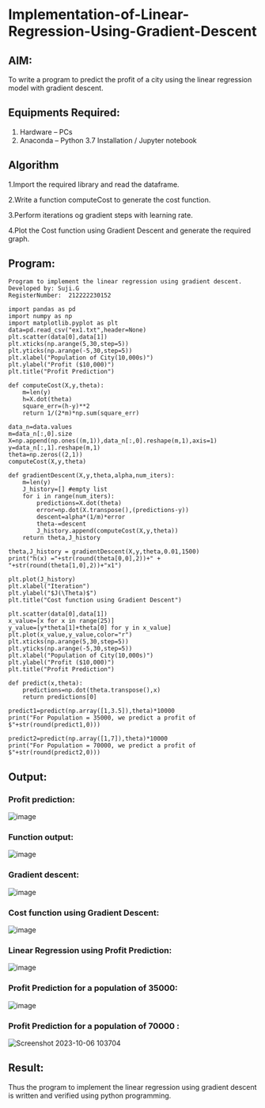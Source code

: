 # Implementation-of-Linear-Regression-Using-Gradient-Descent

## AIM:
To write a program to predict the profit of a city using the linear regression model with gradient descent.

## Equipments Required:
1. Hardware – PCs
2. Anaconda – Python 3.7 Installation / Jupyter notebook

## Algorithm
1.Import the required library and read the dataframe.

2.Write a function computeCost to generate the cost function.

3.Perform iterations og gradient steps with learning rate.

4.Plot the Cost function using Gradient Descent and generate the required graph.

## Program:
```
Program to implement the linear regression using gradient descent.
Developed by: Suji.G
RegisterNumber:  212222230152

import pandas as pd
import numpy as np
import matplotlib.pyplot as plt
data=pd.read_csv("ex1.txt",header=None)
plt.scatter(data[0],data[1])
plt.xticks(np.arange(5,30,step=5))
plt.yticks(np.arange(-5,30,step=5))
plt.xlabel("Population of City(10,000s)")
plt.ylabel("Profit ($10,000)")
plt.title("Profit Prediction")

def computeCost(X,y,theta):
    m=len(y) 
    h=X.dot(theta) 
    square_err=(h-y)**2
    return 1/(2*m)*np.sum(square_err) 

data_n=data.values
m=data_n[:,0].size
X=np.append(np.ones((m,1)),data_n[:,0].reshape(m,1),axis=1)
y=data_n[:,1].reshape(m,1)
theta=np.zeros((2,1))
computeCost(X,y,theta) 

def gradientDescent(X,y,theta,alpha,num_iters):
    m=len(y)
    J_history=[] #empty list
    for i in range(num_iters):
        predictions=X.dot(theta)
        error=np.dot(X.transpose(),(predictions-y))
        descent=alpha*(1/m)*error
        theta-=descent
        J_history.append(computeCost(X,y,theta))
    return theta,J_history

theta,J_history = gradientDescent(X,y,theta,0.01,1500)
print("h(x) ="+str(round(theta[0,0],2))+" + "+str(round(theta[1,0],2))+"x1")

plt.plot(J_history)
plt.xlabel("Iteration")
plt.ylabel("$J(\Theta)$")
plt.title("Cost function using Gradient Descent")

plt.scatter(data[0],data[1])
x_value=[x for x in range(25)]
y_value=[y*theta[1]+theta[0] for y in x_value]
plt.plot(x_value,y_value,color="r")
plt.xticks(np.arange(5,30,step=5))
plt.yticks(np.arange(-5,30,step=5))
plt.xlabel("Population of City(10,000s)")
plt.ylabel("Profit ($10,000)")
plt.title("Profit Prediction")

def predict(x,theta):
    predictions=np.dot(theta.transpose(),x)
    return predictions[0]

predict1=predict(np.array([1,3.5]),theta)*10000
print("For Population = 35000, we predict a profit of $"+str(round(predict1,0)))

predict2=predict(np.array([1,7]),theta)*10000
print("For Population = 70000, we predict a profit of $"+str(round(predict2,0)))
```

## Output:
### Profit prediction:
![image](https://github.com/sujigunasekar/Implementation-of-Linear-Regression-Using-Gradient-Descent/assets/119559822/5af2b07c-3757-4ed5-a534-92c115aca012)
### Function output:
![image](https://github.com/sujigunasekar/Implementation-of-Linear-Regression-Using-Gradient-Descent/assets/119559822/61a83ead-a7b2-48db-90dd-aaaad1b9ad32)
### Gradient descent:
![image](https://github.com/sujigunasekar/Implementation-of-Linear-Regression-Using-Gradient-Descent/assets/119559822/8af6bbf4-c51a-4948-acb5-cdeeb21de134)
### Cost function using Gradient Descent:
![image](https://github.com/sujigunasekar/Implementation-of-Linear-Regression-Using-Gradient-Descent/assets/119559822/5dac2ccd-ff02-47b8-bf36-b5a254710814)
### Linear Regression using Profit Prediction:
![image](https://github.com/sujigunasekar/Implementation-of-Linear-Regression-Using-Gradient-Descent/assets/119559822/68c0ed1a-3bd0-42fd-880b-9c18817fd12a)
### Profit Prediction for a population of 35000:
![image](https://github.com/sujigunasekar/Implementation-of-Linear-Regression-Using-Gradient-Descent/assets/119559822/7ad29a26-0c73-4642-a551-4d32e8f87d44)
### Profit Prediction for a population of 70000 :
![Screenshot 2023-10-06 103704](https://github.com/sujigunasekar/Implementation-of-Linear-Regression-Using-Gradient-Descent/assets/119559822/d3993437-128e-41a3-8f44-82f03cd775a7)

## Result:
Thus the program to implement the linear regression using gradient descent is written and verified using python programming.
